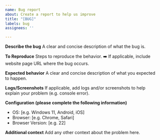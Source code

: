 ```yaml
---
name: Bug report
about: Create a report to help us improve
title: "[BUG]"
labels: bug
assignees: ''

---
```


**Describe the bug**
A clear and concise description of what the bug is.

**To Reproduce**
Steps to reproduce the behavior.
➡️ If applicable, include website page URL where the bug occurs.

**Expected behavior**
A clear and concise description of what you expected to happen.

**Logs/Screenshots**
If applicable, add logs and/or screenshots to help explain your problem (e.g. console error).

**Configuration (please complete the following information)**
 - OS: [e.g. Windows 11, Android, iOS]
 - Browser: [e.g. Chrome, Safari]
 - Browser Version: [e.g. 22]

**Additional context**
Add any other context about the problem here.
